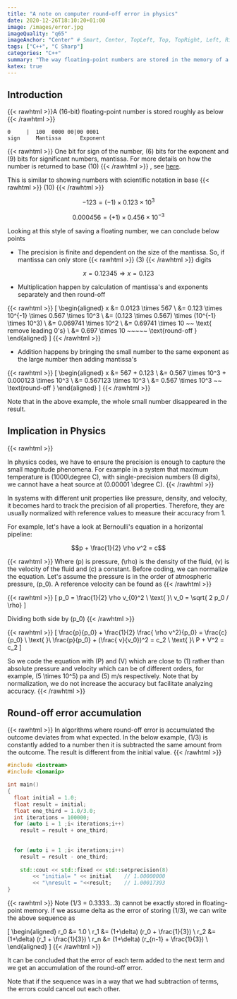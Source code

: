 ```yaml
---
title: "A note on computer round-off error in physics"
date: 2020-12-26T18:10:20+01:00
image: /images/error.jpg
imageQuality: "q65"
imageAnchor: "Center" # Smart, Center, TopLeft, Top, TopRight, Left, Right, BottomLeft, Bottom, BottomRight.
tags: ["C++", "C Sharp"]
categories: "C++" 
summary: "The way floating-point numbers are stored in the memory of a computer can lead to unwanted errors. Here we have an overview of the basics of storing numbers and how they affect the outcome of physics programs."
katex: true
---
```

 
## Introduction

{{< rawhtml >}}A \(16-bit\) floating-point number is stored roughly as below {{< /rawhtml >}}

```
0     |  100  0000 00|00 0001
sign     Mantissa      Exponent
```
{{< rawhtml >}}
One bit for sign of the number, \(6\) bits for the exponent and \(9\) bits for significant numbers, mantissa.
For more details on how the number is returned to base \(10\) {{< /rawhtml >}} , see [here](https://en.wikibooks.org/wiki/A-level_Computing/AQA/Paper_2/Fundamentals_of_data_representation/Floating_point_numbers). 

This is similar to showing numbers with scientific notation in base {{< rawhtml >}} \(10\) {{< /rawhtml >}}

$$-123 = (-1) \times 0.123 \times 10^3 $$

$$0.000456 = (+1) \times 0.456 \times 10^{-3}$$

Looking at this style of saving a floating number, we can conclude below points

* The precision is finite and dependent on the size of the mantissa. So, if mantissa can only store {{< rawhtml >}} \(3\) {{< /rawhtml >}} digits

$$x = 0.12345 \Rightarrow x = 0.123$$


* Multiplication happen by calculation of mantissa's and exponents separately and then round-off

{{< rawhtml >}}
\[
\begin{aligned}
x &= 0.0123 \times 567  \\
  &= 0.123 \times 10^{-1} \times 0.567 \times 10^3  \\
  &= (0.123 \times 0.567) \times (10^{-1}  \times 10^3) \\ 
  &= 0.069741 \times 10^2     \\
  &= 0.69741 \times 10    ~~ \text{ remove leading 0's}  \\
  &= 0.697 \times 10    ~~~~~   \text{round-off } 
  \end{aligned}
\]
{{< /rawhtml >}}

* Addition happens by bringing the small number to the same exponent as the large number then adding mantissa's

{{< rawhtml >}}
\[
\begin{aligned}
x &= 567 + 0.123 \\
  &= 0.567 \times 10^3 + 0.000123  \times 10^3 \\
  &= 0.567123 \times 10^3  \\
  &= 0.567 \times 10^3     ~~ \text{round-off }
\end{aligned}
\]
{{< /rawhtml >}}

Note that in the above example, the whole small number disappeared in the result.


## Implication in Physics

{{< rawhtml >}}

 In physics codes, we have to ensure the precision is enough to capture the small magnitude phenomena. For example in a system that maximum temperature is \(1000\degree C\), with single-precision numbers (8 digits), we cannot have a heat source at \(0.00001 \degree C\). 
 {{< /rawhtml >}}

In systems with different unit properties like pressure, density, and velocity, it becomes hard to track the precision of all properties. Therefore, they are usually normalized with reference values to measure their accuracy from 1. 

For example, let's have a look at Bernoulli's equation in a horizontal pipeline:

$$p + \frac{1}{2} \rho v^2 = c$$

{{< rawhtml >}}
Where \(p\) is pressure, \(\rho\) is the density of the fluid, \(v\) is the velocity of the fluid and \(c\) a constant. Before coding,  we can normalize the equation. Let's assume the pressure is in the order of atmospheric pressure, \(p_0\). A reference velocity can be found as
{{< /rawhtml >}}

{{< rawhtml >}}
\[
p_0 = \frac{1}{2} \rho v_{0}^2 \\ 
\text{ }\\
v_0 = \sqrt{ 2 p_0 / \rho}
\]

Dividing both side by \(p_0\)
{{< /rawhtml >}}

{{< rawhtml >}}
\[
\frac{p}{p_0} + \frac{1}{2} \frac{ \rho v^2}{p_0}  = \frac{c}{p_0}    \\
\text{ }\\
\frac{p}{p_0} + (\frac{ v}{v_0})^2 = c_2 \\
\text{ }\\
P + V^2 = c_2
\]

So we code the equation with \(P\) and \(V\) which are close to \(1\) rather than absolute pressure and velocity which can be of different orders, for example, \(5 \times 10^5\) pa and \(5\) m/s respectively. Note that by normalization, we do not increase the accuracy but facilitate analyzing accuracy. 
{{< /rawhtml >}}


## Round-off error accumulation

{{< rawhtml >}}
In algorithms where round-off error is accumulated the outcome deviates from what expected. In the below example, \(1/3\) is constantly added to a number then it is subtracted the same amount from the outcome. The result is different from the initial value. 
{{< /rawhtml >}}

```cpp
#include <iostream>
#include <iomanip>

int main()
{
  float initial = 1.0;
  float result = initial;
  float one_third = 1.0/3.0;
  int iterations = 100000;  
  for (auto i = 1 ;i< iterations;i++)
    result = result + one_third;
  
           
  for (auto i = 1 ;i< iterations;i++)
    result = result - one_third;
    
    std::cout << std::fixed << std::setprecision(8) 
        << "initial= " << initial    // 1.00000000
        << "\nresult = "<<result;    // 1.00017393 
}

```
{{< rawhtml >}}
Note \(1/3 = 0.3333...3\) cannot be exactly stored in floating-point memory. if we assume delta as the error of storing \(1/3\), we can write the above sequence as


\[
\begin{aligned}
r_0 &= 1.0 \\
r_1 &= (1+\delta) (r_0 + \frac{1}{3}) \\
r_2 &= (1+\delta) (r_1 + \frac{1}{3}) \\
r_n &= (1+\delta) (r_{n-1} + \frac{1}{3}) \\
\end{aligned}
\]
{{< /rawhtml >}}

It can be concluded that the error of each term added to the next term and we get an accumulation of the round-off error.

Note that if the sequence was in a way that we had subtraction of terms, the errors could cancel out each other.

